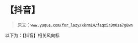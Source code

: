 # 【抖音】

> 原文：[`www.yuque.com/for_lazy/xkrm14/faqx5r8m0sa7g8wn`](https://www.yuque.com/for_lazy/xkrm14/faqx5r8m0sa7g8wn)

以下为：【抖音】相关风向标 

